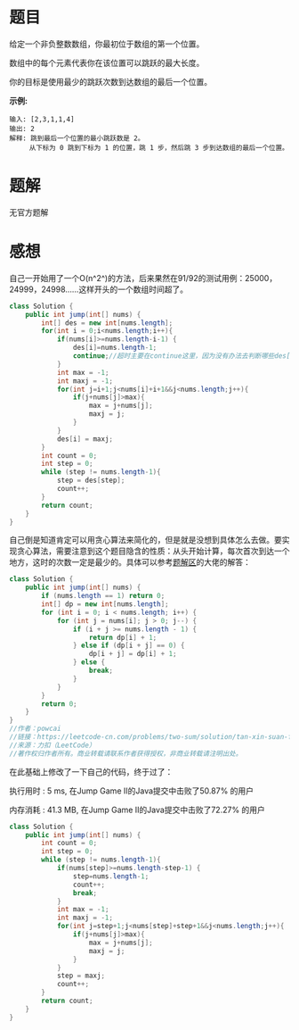 # 题目

给定一个非负整数数组，你最初位于数组的第一个位置。

数组中的每个元素代表你在该位置可以跳跃的最大长度。

你的目标是使用最少的跳跃次数到达数组的最后一个位置。

**示例:**

```
输入: [2,3,1,1,4]
输出: 2
解释: 跳到最后一个位置的最小跳跃数是 2。
     从下标为 0 跳到下标为 1 的位置，跳 1 步，然后跳 3 步到达数组的最后一个位置。
```

# 题解

无官方题解

# 感想

自己一开始用了一个O(n^2^)的方法，后来果然在91/92的测试用例：25000，24999，24998……这样开头的一个数组时间超了。

```java
class Solution {
    public int jump(int[] nums) {
        int[] des = new int[nums.length];
        for(int i = 0;i<nums.length;i++){
            if(nums[i]>=nums.length-i-1) {
                des[i]=nums.length-1;
                continue;//超时主要在continue这里，因为没有办法去判断哪些des[]是有效的。
            }
            int max = -1;
            int maxj = -1;
            for(int j=i+1;j<nums[i]+i+1&&j<nums.length;j++){
                if(j+nums[j]>max){
                    max = j+nums[j];
                    maxj = j;
                }
            }
            des[i] = maxj;
        }
        int count = 0;
        int step = 0;
        while (step != nums.length-1){
            step = des[step];
            count++;
        }
        return count;
    }
}
```

自己倒是知道肯定可以用贪心算法来简化的，但是就是没想到具体怎么去做。要实现贪心算法，需要注意到这个题目隐含的性质：从头开始计算，每次首次到达一个地方，这时的次数一定是最少的。具体可以参考[题解区](https://leetcode-cn.com/problems/jump-game-ii/solution/tan-xin-suan-fa-by-powcai)的大佬的解答：

```java
class Solution {
    public int jump(int[] nums) {
        if (nums.length == 1) return 0;
        int[] dp = new int[nums.length];
        for (int i = 0; i < nums.length; i++) {
            for (int j = nums[i]; j > 0; j--) {
                if (i + j >= nums.length - 1) {
                    return dp[i] + 1;
                } else if (dp[i + j] == 0) {
                    dp[i + j] = dp[i] + 1;
                } else {
                    break;
                }
            }
        }
        return 0;
    }
}
//作者：powcai
//链接：https://leetcode-cn.com/problems/two-sum/solution/tan-xin-suan-fa-by-powcai/
//来源：力扣（LeetCode）
//著作权归作者所有。商业转载请联系作者获得授权，非商业转载请注明出处。
```

在此基础上修改了一下自己的代码，终于过了：

执行用时 : 5 ms, 在Jump Game II的Java提交中击败了50.87% 的用户

内存消耗 : 41.3 MB, 在Jump Game II的Java提交中击败了72.27% 的用户

~~~java
class Solution {
    public int jump(int[] nums) {
        int count = 0;
        int step = 0;
        while (step != nums.length-1){
            if(nums[step]>=nums.length-step-1) {
                step=nums.length-1;
                count++;
                break;
            }
            int max = -1;
            int maxj = -1;
            for(int j=step+1;j<nums[step]+step+1&&j<nums.length;j++){
                if(j+nums[j]>max){
                    max = j+nums[j];
                    maxj = j;
                }
            }
            step = maxj;
            count++;
        }
        return count;
    }
}
~~~

